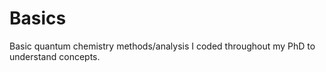 # Basics
Basic quantum chemistry methods/analysis I coded throughout my PhD to understand concepts. 
